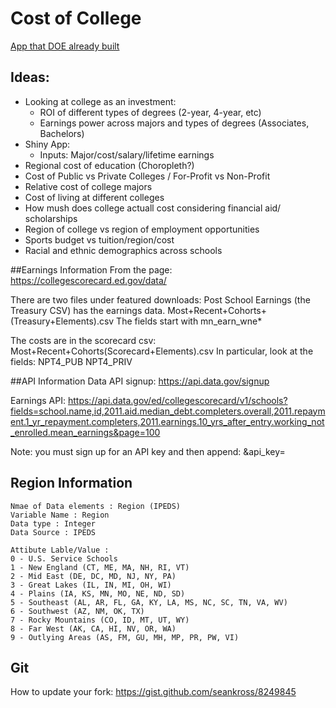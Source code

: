 # Cost of College

[App that DOE already built](https://collegescorecard.ed.gov/)

## Ideas:

- Looking at college as an investment:
  - ROI of different types of degrees (2-year, 4-year, etc)
  - Earnings power across majors and types of degrees (Associates, Bachelors)
- Shiny App:
  - Inputs: Major/cost/salary/lifetime earnings
- Regional cost of education (Choropleth?)
- Cost of Public vs Private Colleges / For-Profit vs Non-Profit
- Relative cost of college majors
- Cost of living at different colleges
- How mush does college actuall cost considering financial aid/ scholarships
- Region of college vs region of employment opportunities
- Sports budget vs tuition/region/cost
- Racial and ethnic demographics across schools


##Earnings Information
From the page:
https://collegescorecard.ed.gov/data/

There are two files under featured downloads:
Post School Earnings (the Treasury CSV) has the earnings data.
Most+Recent+Cohorts+(Treasury+Elements).csv
The fields start with mn_earn_wne*

The costs are in the scorecard csv:
Most+Recent+Cohorts(Scorecard+Elements).csv
In particular, look at the fields:
NPT4_PUB
NPT4_PRIV


##API Information 
Data API signup:
https://api.data.gov/signup

Earnings API:
https://api.data.gov/ed/collegescorecard/v1/schools?fields=school.name,id,2011.aid.median_debt.completers.overall,2011.repayment.1_yr_repayment.completers,2011.earnings.10_yrs_after_entry.working_not_enrolled.mean_earnings&page=100

Note: you must sign up for an API key and then append:
&api_key=<value>

## Region Information

```
Nmae of Data elements : Region (IPEDS)
Variable Name : Region
Data type : Integer
Data Source : IPEDS

Attibute Lable/Value :
0 - U.S. Service Schools
1 - New England (CT, ME, MA, NH, RI, VT)
2 - Mid East (DE, DC, MD, NJ, NY, PA)
3 - Great Lakes (IL, IN, MI, OH, WI)
4 - Plains (IA, KS, MN, MO, NE, ND, SD)
5 - Southeast (AL, AR, FL, GA, KY, LA, MS, NC, SC, TN, VA, WV)
6 - Southwest (AZ, NM, OK, TX)
7 - Rocky Mountains (CO, ID, MT, UT, WY)
8 - Far West (AK, CA, HI, NV, OR, WA)
9 - Outlying Areas (AS, FM, GU, MH, MP, PR, PW, VI)
```

## Git

How to update your fork: https://gist.github.com/seankross/8249845
